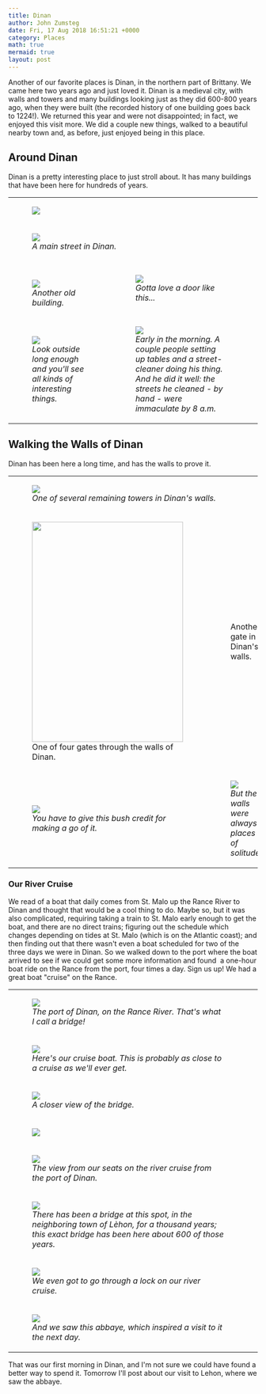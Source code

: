 ```yaml
---
title: Dinan
author: John Zumsteg
date: Fri, 17 Aug 2018 16:51:21 +0000
category: Places
math: true
mermaid: true
layout: post
---
```

<!-- wp:paragraph -->
<p>Another of our favorite places is Dinan, in the northern part of Brittany. We came here two years ago and just loved it. Dinan is a medieval city, with walls and towers and many buildings looking just as they did 600-800 years ago, when they were built (the recorded history of one building goes back to 1224!). We returned this year and were not disappointed; in fact, we enjoyed this visit more. We did a couple new things, walked to a beautiful nearby town and, as before, just enjoyed being in this place.</p>
<h2>Around Dinan</h2>
<p>Dinan is a pretty interesting place to just stroll about. It has many buildings that have been here for hundreds of years.</p>
<table>
<tbody>
<tr>
<td colspan="2"><figure class = "landscape">
	<img src="{{site.url}}/assets/images/2018/08/DSC07964.jpg"/>
	<figcaption></figcaption>
</figure>

</td>
<td> </td>
</tr>
<tr>
<td colspan="2">
<figure class = "landscape">
	<img src="{{site.url}}/assets/images/2018/08/DSC07961.jpg"/>
	<figcaption><em>A main street in Dinan.</em></figcaption>
</figure>


</td>
<td> </td>
</tr>
<tr>
<td> 
<figure class = "portrait">
	<img src="{{site.url}}/assets/images/2018/08/DSC07963.jpg"/>
	<figcaption><em>Another old building.</em></figcaption>
</figure>


</td>
<td>
<figure class = "portrait">
	<img src="{{site.url}}/assets/images/2018/08/DSC07966.jpg"/>
	<figcaption><em>Gotta love a door like this...</em></figcaption>
</figure>


</td>
</tr>
<tr>
<td>
<figure class = "portrait">
	<img src="{{site.url}}/assets/images/2018/08/DSC08006.jpg"/>
	<figcaption><em>Look outside long enough and you'll see all kinds of interesting things.</em></figcaption>
</figure>


</td>
<td>
<figure class = "portrait">
	<img src="{{site.url}}/assets/images/2018/08/DSC07956.jpg"/>
	<figcaption><em>Early in the morning. A couple people setting up tables and a street-cleaner doing his thing. And he did it well: the streets he cleaned - by hand - were immaculate by 8 a.m.</em></figcaption>
</figure>


</td>
</tr>
</tbody>
</table>
<!-- wp:heading {"level":3} -->
<h2>Walking the Walls of Dinan</h2>
<!-- /wp:heading -->

<!-- wp:paragraph -->
<p>Dinan has been here a long time, and has the walls to prove it.</p>
<!-- /wp:paragraph -->
<table>
<tbody>
<tr>
<td colspan="2">
<figure class = "landscape">
	<img src="{{site.url}}/assets/images/2018/08/DSC08016.jpg"/>
	<figcaption><em>One of several remaining towers in Dinan's walls.</em></figcaption>
</figure>


</td>
</tr>
<tr>
<td><!-- wp:image {"id":5332,"width":305,"height":445} -->
<figure class = "portrait" class="wp-block-image is-resized"><img class="wp-image-5332" src="http:/assets/images/2018/08/DSC08023.jpg" alt="" width="305" height="445" />
<figcaption>One of four gates through the walls of Dinan.</figcaption>
</figure>
<!-- /wp:image --></td>
<td><!-- wp:image {"id":5309} -->
<figure class = "portrait" class="wp-block-image"><img class="wp-image-5309" src="http:/assets/images/2018/08/DSC07962.jpg" alt="" />
<figcaption>Another gate in Dinan's walls.</figcaption>
</figure>
<!-- /wp:image --></td>
</tr>
<tr>
<td>
<figure class = "portrait">
	<img src="{{site.url}}/assets/images/2018/08/DSC08017.jpg"/>
	<figcaption><em>You have to give this bush credit for making a go of it.</em></figcaption>
</figure>


</td>
<td>
<figure class = "portrait">
	<img src="{{site.url}}/assets/images/2018/08/DSC08024.jpg"/>
	<figcaption><em>But the walls were always places of solitude.</em></figcaption>
</figure>


</td>
</tr>
</tbody>
</table>
<h3>Our River Cruise</h3>
<p>We read of a boat that daily comes from St. Malo up the Rance River to Dinan and thought that would be a cool thing to do. Maybe so, but it was also complicated, requiring taking a train to St. Malo early enough to get the boat, and there are no direct trains; figuring out the schedule which changes depending on tides at St. Malo (which is on the Atlantic coast); and then finding out that there wasn't even a boat scheduled for two of the three days we were in Dinan. So we walked down to the port where the boat arrived to see if we could get some more information and found  a one-hour boat ride on the Rance from the port, four times a day. Sign us up! We had a great boat "cruise" on the Rance.</p>
<table>
<tbody>
<tr>
<td>
<figure class = "landscape">
	<img src="{{site.url}}/assets/images/2018/08/DSC07968.jpg"/>
	<figcaption><em>The port of Dinan, on the Rance River. That's what I call a bridge!</em></figcaption>
</figure>


</td>
</tr>
<tr>
<td colspan="2">
<figure class = "landscape">
	<img src="{{site.url}}/assets/images/2018/08/DSC00156.jpg"/>
	<figcaption><em>Here's our cruise boat. This is probably as close to a cruise as we'll ever get.</em></figcaption>
</figure>


</td>
</tr>
<tr>
<td>
<figure class = "landscape">
	<img src="{{site.url}}/assets/images/2018/08/DSC08002.jpg"/>
	<figcaption><em>A closer view of the bridge.</em></figcaption>
</figure>


</td>
</tr>
<tr>
<td colspan="2"><figure class = "landscape">
	<img src="{{site.url}}/assets/images/2018/08/DSC08004.jpg"/>
	<figcaption></figcaption>
</figure>

</td>
<td> </td>
</tr>
<tr>
<td colspan="2">
<figure class = "landscape">
	<img src="{{site.url}}/assets/images/2018/08/DSC07981.jpg"/>
	<figcaption><em>The view from our seats on the river cruise from the port of Dinan.</em></figcaption>
</figure>


</td>
<td> </td>
</tr>
<tr>
<td colspan="2">
<figure class = "landscape">
	<img src="{{site.url}}/assets/images/2018/08/DSC07994.jpg"/>
	<figcaption><em>There has been a bridge at this spot, in the neighboring town of Lèhon, for a thousand years; this exact bridge has been here about 600 of those years.</em></figcaption>
</figure>


</td>
</tr>
<tr>
<td colspan="2">
<figure class = "landscape">
	<img src="{{site.url}}/assets/images/2018/08/DSC07983.jpg"/>
	<figcaption><em>We even got to go through a lock on our river cruise.</em></figcaption>
</figure>


</td>
</tr>
<tr>
<td colspan="2">
<figure class = "landscape">
	<img src="{{site.url}}/assets/images/2018/08/DSC07997.jpg"/>
	<figcaption><em>And we saw this abbaye, which inspired a visit to it the next day.</em></figcaption>
</figure>


</td>
</tr>
</tbody>
</table>
<p>That was our first morning in Dinan, and I'm not sure we could have found a better way to spend it. Tomorrow I'll post about our visit to Lehon, where we saw the abbaye.</p>
